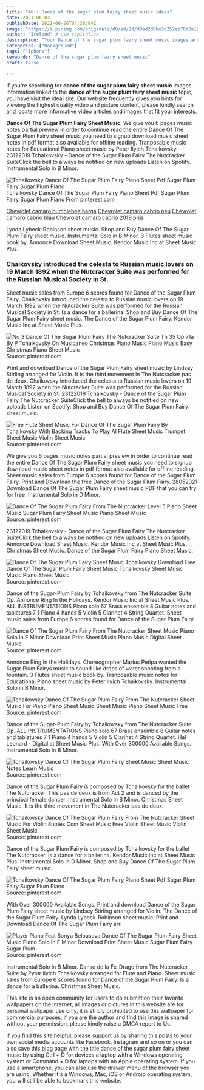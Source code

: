 ```yaml
---
title: "46++ Dance of the sugar plum fairy sheet music ideas"
date: 2021-06-04
publishDate: 2021-06-26T07:30:04Z
image: "https://i.pinimg.com/originals/d0/ed/2d/d0ed2d0be3d252ee70d8e1823e17f9f2.gif"
author: "Ireland" # use capitalize
description: "Your Dance of the sugar plum fairy sheet music images are available. Dance of the sugar plum fairy sheet music are a topic that is being searched for and liked by netizens now. You can Download the Dance of the sugar plum fairy sheet music files here. Download all royalty-free photos."
categories: ["Background"]
tags: ["iphone"]
keywords: "Dance of the sugar plum fairy sheet music"
draft: false

---
```


If you're searching for **dance of the sugar plum fairy sheet music** images information linked to the **dance of the sugar plum fairy sheet music** topic, you have visit the ideal  site.  Our website frequently  gives you  hints  for viewing  the highest  quality video and picture  content, please kindly search and locate more informative video articles and images  that fit your interests.

**Dance Of The Sugar Plum Fairy Sheet Music**. We give you 6 pages music notes partial preview in order to continue read the entire Dance Of The Sugar Plum Fairy sheet music you need to signup download music sheet notes in pdf format also available for offline reading. Tranposable music notes for Educational Piano sheet music by Peter Ilyich Tchaikovsky. 23122019 Tchaikovsky - Dance of the Sugar Plum Fairy The Nutcracker SuiteClick the bell to always be notified on new uploads Listen on Spotify. Instrumental Solo in B Minor.

![Tchaikovsky Dance Of The Sugar Plum Fairy Piano Sheet Pdf Sugar Plum Fairy Sugar Plum Piano](https://i.pinimg.com/originals/05/82/e8/0582e85c2a23fa76cd855f40ff5a9abd.jpg "Tchaikovsky Dance Of The Sugar Plum Fairy Piano Sheet Pdf Sugar Plum Fairy Sugar Plum Piano")
Tchaikovsky Dance Of The Sugar Plum Fairy Piano Sheet Pdf Sugar Plum Fairy Sugar Plum Piano From pinterest.com

[Chevrolet camaro bumblebee harga](/chevrolet-camaro-bumblebee-harga/)
[Chevrolet camaro cabrio neu](/chevrolet-camaro-cabrio-neu/)
[Chevrolet camaro cabrio blau](/chevrolet-camaro-cabrio-blau/)
[Chevrolet camaro cabrio 2019 prijs](/chevrolet-camaro-cabrio-2019-prijs/)

Lynda Lybeck-Robinson sheet music. Shop and Buy Dance Of The Sugar Plum Fairy sheet music. Instrumental Solo in B Minor. 3 Flutes sheet music book by. Annonce Download Sheet Music. Kendor Music Inc at Sheet Music Plus.

### Chaikovsky introduced the celesta to Russian music lovers on 19 March 1892 when the Nutcracker Suite was performed for the Russian Musical Society in St.

Sheet music sales from Europe 6 scores found for Dance of the Sugar Plum Fairy. Chaikovsky introduced the celesta to Russian music lovers on 19 March 1892 when the Nutcracker Suite was performed for the Russian Musical Society in St. Is a dance for a ballerina. Shop and Buy Dance Of The Sugar Plum Fairy sheet music. The Dance of the Sugar Plum Fairy. Kendor Music Inc at Sheet Music Plus.


![No 3 Dance Of The Sugar Plum Fairy The Nutcracker Suite Th 35 Op 71a By P Tchaikovsky On Musicaneo Christmas Piano Music Piano Music Easy Christmas Piano Sheet Music](https://i.pinimg.com/originals/ab/2f/e9/ab2fe977ad6a1993362590c12bf7aed5.jpg "No 3 Dance Of The Sugar Plum Fairy The Nutcracker Suite Th 35 Op 71a By P Tchaikovsky On Musicaneo Christmas Piano Music Piano Music Easy Christmas Piano Sheet Music")
Source: pinterest.com

Print and download Dance of the Sugar Plum Fairy sheet music by Lindsey Stirling arranged for Violin. It is the third movement in The Nutcracker pas de deux. Chaikovsky introduced the celesta to Russian music lovers on 19 March 1892 when the Nutcracker Suite was performed for the Russian Musical Society in St. 23122019 Tchaikovsky - Dance of the Sugar Plum Fairy The Nutcracker SuiteClick the bell to always be notified on new uploads Listen on Spotify. Shop and Buy Dance Of The Sugar Plum Fairy sheet music.

![Free Flute Sheet Music For Dance Of The Sugar Plum Fairy By Tchaikovsky With Backing Tracks To Play Al Flute Sheet Music Trumpet Sheet Music Violin Sheet Music](https://i.pinimg.com/originals/8a/6a/c8/8a6ac80fdeab21d0e21c47bfab92cc0b.png "Free Flute Sheet Music For Dance Of The Sugar Plum Fairy By Tchaikovsky With Backing Tracks To Play Al Flute Sheet Music Trumpet Sheet Music Violin Sheet Music")
Source: pinterest.com

We give you 6 pages music notes partial preview in order to continue read the entire Dance Of The Sugar Plum Fairy sheet music you need to signup download music sheet notes in pdf format also available for offline reading. Sheet music sales from Europe 6 scores found for Dance of the Sugar Plum Fairy. Print and Download the free Dance of the Sugar Plum Fairy. 28052021 Download Dance Of The Sugar Plum Fairy sheet music PDF that you can try for free. Instrumental Solo in D Minor.

![Dance Of The Sugar Plum Fairy From The Nutcracker Level 5 Piano Sheet Music Sugar Plum Fairy Sheet Music Piano Sheet Music](https://i.pinimg.com/originals/56/b7/45/56b7459da217cd3fe78143175f8b035d.png "Dance Of The Sugar Plum Fairy From The Nutcracker Level 5 Piano Sheet Music Sugar Plum Fairy Sheet Music Piano Sheet Music")
Source: pinterest.com

23122019 Tchaikovsky - Dance of the Sugar Plum Fairy The Nutcracker SuiteClick the bell to always be notified on new uploads Listen on Spotify. Annonce Download Sheet Music. Kendor Music Inc at Sheet Music Plus. Christmas Sheet Music. Dance of the Sugar Plum Fairy Piano Sheet Music.

![Dance Of The Sugar Plum Fairy Sheet Music Tchaikovsky Download Free Dance Of The Sugar Plum Fairy Sheet Music Tchaikovsky Sheet Music Music Piano Sheet Music](https://i.pinimg.com/originals/35/b7/fe/35b7fe007bd40441f0aa3f99610c8205.jpg "Dance Of The Sugar Plum Fairy Sheet Music Tchaikovsky Download Free Dance Of The Sugar Plum Fairy Sheet Music Tchaikovsky Sheet Music Music Piano Sheet Music")
Source: pinterest.com

Dance of the Sugar-Plum Fairy by Tchaikovsky from The Nutcracker Suite Op. Annonce Ring In the Holidays. Kendor Music Inc at Sheet Music Plus. ALL INSTRUMENTATIONS Piano solo 67 Brass ensemble 8 Guitar notes and tablatures 7 1 Piano 4 hands 5 Violin 5 Clarinet 4 String Quartet. Sheet music sales from Europe 6 scores found for Dance of the Sugar Plum Fairy.

![Dance Of The Sugar Plum Fairy From The Nutcracker Sheet Music Piano Solo In E Minor Download Print Sheet Music Piano Music Digital Sheet Music](https://i.pinimg.com/originals/81/46/37/8146377a2cb0fe2c70e001c9014d7d5d.gif "Dance Of The Sugar Plum Fairy From The Nutcracker Sheet Music Piano Solo In E Minor Download Print Sheet Music Piano Music Digital Sheet Music")
Source: pinterest.com

Annonce Ring In the Holidays. Choreographer Marius Petipa wanted the Sugar Plum Fairys music to sound like drops of water shooting from a fountain. 3 Flutes sheet music book by. Tranposable music notes for Educational Piano sheet music by Peter Ilyich Tchaikovsky. Instrumental Solo in B Minor.

![Tchaikovsky Dance Of The Sugar Plum Fairy From The Nutcracker Sheet Music For Piano Piano Sheet Music Sheet Music Piano Sheet Music Free](https://i.pinimg.com/originals/39/aa/16/39aa160547eb8e7b001fe26192d6943f.gif "Tchaikovsky Dance Of The Sugar Plum Fairy From The Nutcracker Sheet Music For Piano Piano Sheet Music Sheet Music Piano Sheet Music Free")
Source: pinterest.com

Dance of the Sugar-Plum Fairy by Tchaikovsky from The Nutcracker Suite Op. ALL INSTRUMENTATIONS Piano solo 67 Brass ensemble 8 Guitar notes and tablatures 7 1 Piano 4 hands 5 Violin 5 Clarinet 4 String Quartet. Hal Leonard - Digital at Sheet Music Plus. With Over 300000 Available Songs. Instrumental Solo in B Minor.

![Tchaikovsky Dance Of The Sugar Plum Fairy Sheet Music Sheet Music Notes Learn Music](https://i.pinimg.com/originals/1b/ad/b5/1badb5f8840acf3fd8d0ab11064316c3.png "Tchaikovsky Dance Of The Sugar Plum Fairy Sheet Music Sheet Music Notes Learn Music")
Source: pinterest.com

Dance of the Sugar Plum Fairy is composed by Tchaikovsky for the ballet The Nutcracker. This pas de deux is from Act 2 and is danced by the principal female dancer. Instrumental Solo in B Minor. Christmas Sheet Music. It is the third movement in The Nutcracker pas de deux.

![Tchaikovsky Dance Of The Sugar Plum Fairy From The Nutcracker Sheet Music For Violin 8notes Com Sheet Music Free Violin Sheet Music Violin Sheet Music](https://i.pinimg.com/originals/df/d4/01/dfd401c4ae46836447a5bcbf178cb69d.png "Tchaikovsky Dance Of The Sugar Plum Fairy From The Nutcracker Sheet Music For Violin 8notes Com Sheet Music Free Violin Sheet Music Violin Sheet Music")
Source: pinterest.com

Dance of the Sugar Plum Fairy is composed by Tchaikovsky for the ballet The Nutcracker. Is a dance for a ballerina. Kendor Music Inc at Sheet Music Plus. Instrumental Solo in D Minor. Shop and Buy Dance Of The Sugar Plum Fairy sheet music.

![Tchaikovsky Dance Of The Sugar Plum Fairy Piano Sheet Pdf Sugar Plum Fairy Sugar Plum Piano](https://i.pinimg.com/originals/05/82/e8/0582e85c2a23fa76cd855f40ff5a9abd.jpg "Tchaikovsky Dance Of The Sugar Plum Fairy Piano Sheet Pdf Sugar Plum Fairy Sugar Plum Piano")
Source: pinterest.com

With Over 300000 Available Songs. Print and download Dance of the Sugar Plum Fairy sheet music by Lindsey Stirling arranged for Violin. The Dance of the Sugar Plum Fairy. Lynda Lybeck-Robinson sheet music. Print and Download Dance Of The Sugar Plum Fairy arr.

![Player Piano Feat Sonya Belousova Dance Of The Sugar Plum Fairy Sheet Music Piano Solo In E Minor Download Print Sheet Music Sugar Plum Fairy Sugar Plum](https://i.pinimg.com/originals/d0/ed/2d/d0ed2d0be3d252ee70d8e1823e17f9f2.gif "Player Piano Feat Sonya Belousova Dance Of The Sugar Plum Fairy Sheet Music Piano Solo In E Minor Download Print Sheet Music Sugar Plum Fairy Sugar Plum")
Source: pinterest.com

Instrumental Solo in B Minor. Danse de la Fe-Drage from The Nutcracker Suite by Pyotr Ilyich Tchaikovsky arranged for Flute and Piano. Sheet music sales from Europe 6 scores found for Dance of the Sugar Plum Fairy. Is a dance for a ballerina. Christmas Sheet Music.

This site is an open community for users to do submittion their favorite wallpapers on the internet, all images or pictures in this website are for personal wallpaper use only, it is stricly prohibited to use this wallpaper for commercial purposes, if you are the author and find this image is shared without your permission, please kindly raise a DMCA report to Us.

If you find this site helpful, please support us by sharing this posts to your own social media accounts like Facebook, Instagram and so on or you can also save this blog page with the title dance of the sugar plum fairy sheet music by using Ctrl + D for devices a laptop with a Windows operating system or Command + D for laptops with an Apple operating system. If you use a smartphone, you can also use the drawer menu of the browser you are using. Whether it's a Windows, Mac, iOS or Android operating system, you will still be able to bookmark this website.
